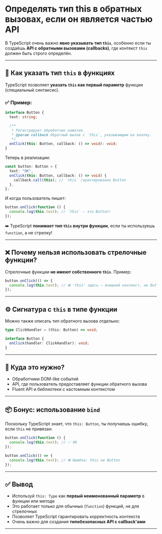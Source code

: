# Определять тип this в обратных вызовах, если он является частью API

В TypeScript очень важно **явно указывать тип `this`**, особенно если ты создаёшь **API с обратными вызовами (callbacks)**, где контекст `this` должен быть строго определён.

---

## 🔧 Как указать тип `this` в функциях

TypeScript позволяет **указать `this` как первый параметр** функции (специальный синтаксис).

### ✅ Пример:

```ts
interface Button {
  text: string;

  /**
   * Регистрирует обработчик нажатия.
   * @param callback Обратный вызов с `this`, указывающим на кнопку.
   */
  onClick(this: Button, callback: () => void): void;
}
```

Теперь в реализации:

```ts
const button: Button = {
  text: "OK",
  onClick(this: Button, callback: () => void) {
    callback.call(this); // `this` гарантированно Button
  },
};
```

И когда пользователь пишет:

```ts
button.onClick(function () {
  console.log(this.text); // `this` — это Button!
});
```

➡️ TypeScript **понимает тип `this` внутри функции**, если ты используешь `function`, а не стрелку!

---

## ❌ Почему нельзя использовать стрелочные функции?

Стрелочные функции **не имеют собственного `this`**. Пример:

```ts
button.onClick(() => {
  console.log(this.text); // ❌ 'this' здесь — внешний контекст, не Button
});
```

---

## ⚙️ Сигнатура с `this` в типе функции

Можно также описать тип обратного вызова отдельно:

```ts
type ClickHandler = (this: Button) => void;

interface Button {
  onClick(handler: ClickHandler): void;
}
```

---

## 🧠 Куда это нужно?

* Обработчики DOM-like событий
* API, где пользователь предоставляет функции обратного вызова
* Fluent API и библиотеки с кастомным контекстом

---

## 📦 Бонус: использование `bind`

Поскольку TypeScript знает, что `this: Button`, ты получаешь ошибку, если `this` не привязан:

```ts
button.onClick(function () {
  console.log(this.text); // ✅ OK
});

button.onClick(() => {
  console.log(this.text); // ❌ Ошибка: this не Button
});
```

---

## ✅ Вывод

* Используй `this: Type` как **первый неименованный параметр** в функции или методе
* Это работает только для обычных (`function`) функций, не для стрелочных
* Позволяет TypeScript гарантировать корректность контекста
* Очень важно для создания **типобезопасных API с callback'ами**

---

